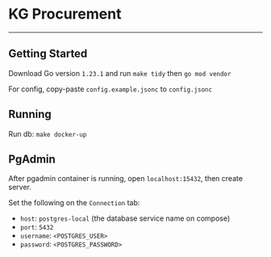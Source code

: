 # KG Procurement

---

## Getting Started

Download Go version `1.23.1` and run `make tidy` then `go mod vendor`

For config, copy-paste `config.example.jsonc` to `config.jsonc`

## Running

Run db: `make docker-up`

## PgAdmin
After pgadmin container is running, open `localhost:15432`, then create server.

Set the following on the `Connection` tab:
- `host`: `postgres-local` (the database service name on compose)
- `port`: `5432`
- `username`: `<POSTGRES_USER>`
- `password`: `<POSTGRES_PASSWORD>`
